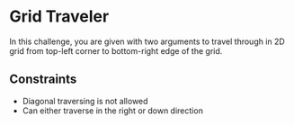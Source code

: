 # Grid Traveler

In this challenge, you are given with two arguments to travel through in 2D grid from top-left corner to bottom-right edge of the grid.

## Constraints

- Diagonal traversing is not allowed
- Can either traverse in the right or down direction

